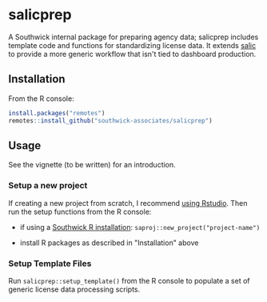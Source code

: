 # salicprep

A Southwick internal package for preparing agency data; salicprep includes template code and functions for standardizing license data. It extends [salic](https://southwick-associates.github.io/salic/) to provide a more generic workflow that isn't tied to dashboard production. 

## Installation

From the R console:

``` r
install.packages("remotes")
remotes::install_github("southwick-associates/salicprep")
```

## Usage

See the vignette (to be written) for an introduction.

### Setup a new project

If creating a new project from scratch, I recommend [using Rstudio](https://r4ds.had.co.nz/workflow-projects.html#rstudio-projects). Then run the setup functions from the R console:

- if using a [Southwick R installation](https://github.com/southwick-associates/R-setup): `saproj::new_project("project-name")`

- install R packages as described in "Installation" above

### Setup Template Files

Run `salicprep::setup_template()` from the R console to populate a set of generic license data processing scripts.
